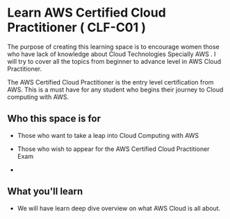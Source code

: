 
# Learn AWS Certified Cloud Practitioner ( CLF-C01 )

The purpose of creating this learning space is to encourage women those who have lack of knowledge about Cloud Technologies Specially AWS .
I will try to  cover all the topics from beginner to advance level in AWS Cloud Practitioner.
 
The AWS Certified Cloud Practitioner is the entry level certification from AWS. This is a must have for any student who begins their journey to Cloud computing with AWS. 
## Who this space is for

- Those who want to take a leap into Cloud Computing with AWS

- Those who wish to appear for the AWS Certified Cloud Practitioner Exam
- 
## What you'll learn

- We will have learn deep dive overview on what AWS Cloud is all about.









